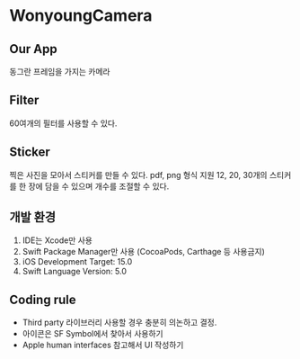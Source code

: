 # WonyoungCamera

## Our App
동그란 프레임을 가지는 카메라

## Filter
60여개의 필터를 사용할 수 있다.

## Sticker
찍은 사진을 모아서 스티커를 만들 수 있다. pdf, png 형식 지원
12, 20, 30개의 스티커를 한 장에 담을 수 있으며 개수를 조절할 수 있다.

## 개발 환경

1. IDE는 Xcode만 사용
2. Swift Package Manager만 사용 (CocoaPods, Carthage 등 사용금지)
3. iOS Development Target: 15.0
4. Swift Language Version: 5.0

## Coding rule
- Third party 라이브러리 사용할 경우 충분히 의논하고 결정.
- 아이콘은 SF Symbol에서 찾아서 사용하기
- Apple human interfaces 참고해서 UI 작성하기
